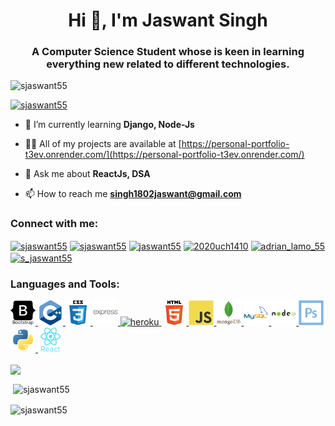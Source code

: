 <h1 align="center">Hi 👋, I'm Jaswant Singh</h1>
<h3 align="center">A Computer Science Student whose is keen in learning everything new related to different technologies.</h3>

<p align="left"> <img src="https://komarev.com/ghpvc/?username=sjaswant55&label=Profile%20views&color=0e75b6&style=flat" alt="sjaswant55" /> </p>

<p align="left"> <a href="https://github.com/ryo-ma/github-profile-trophy"><img src="https://github-profile-trophy.vercel.app/?username=sjaswant55" alt="sjaswant55" /></a> </p>

- 🌱 I’m currently learning **Django, Node-Js**

- 👨‍💻 All of my projects are available at [https://personal-portfolio-t3ev.onrender.com/](https://personal-portfolio-t3ev.onrender.com/)

- 💬 Ask me about **ReactJs, DSA**

- 📫 How to reach me **singh1802jaswant@gmail.com**

<h3 align="left">Connect with me:</h3>
<p align="left">
<a href="https://twitter.com/sjaswant55" target="blank"><img align="center" src="https://raw.githubusercontent.com/rahuldkjain/github-profile-readme-generator/master/src/images/icons/Social/twitter.svg" alt="sjaswant55" height="30" width="40" /></a>
<a href="https://instagram.com/sjaswant55" target="blank"><img align="center" src="https://raw.githubusercontent.com/rahuldkjain/github-profile-readme-generator/master/src/images/icons/Social/instagram.svg" alt="sjaswant55" height="30" width="40" /></a>
<a href="https://www.codechef.com/users/jaswant55" target="blank"><img align="center" src="https://cdn.jsdelivr.net/npm/simple-icons@3.1.0/icons/codechef.svg" alt="jaswant55" height="30" width="40" /></a>
<a href="https://www.hackerrank.com/2020uch1410" target="blank"><img align="center" src="https://raw.githubusercontent.com/rahuldkjain/github-profile-readme-generator/master/src/images/icons/Social/hackerrank.svg" alt="2020uch1410" height="30" width="40" /></a>
<a href="https://www.leetcode.com/adrian_lamo_55" target="blank"><img align="center" src="https://raw.githubusercontent.com/rahuldkjain/github-profile-readme-generator/master/src/images/icons/Social/leet-code.svg" alt="adrian_lamo_55" height="30" width="40" /></a>
<a href="https://auth.geeksforgeeks.org/user/s_jaswant55" target="blank"><img align="center" src="https://raw.githubusercontent.com/rahuldkjain/github-profile-readme-generator/master/src/images/icons/Social/geeks-for-geeks.svg" alt="s_jaswant55" height="30" width="40" /></a>
</p>

<h3 align="left">Languages and Tools:</h3>
<p align="left"> <a href="https://getbootstrap.com" target="_blank" rel="noreferrer"> <img src="https://raw.githubusercontent.com/devicons/devicon/master/icons/bootstrap/bootstrap-plain-wordmark.svg" alt="bootstrap" width="40" height="40"/> </a> <a href="https://www.w3schools.com/cpp/" target="_blank" rel="noreferrer"> <img src="https://raw.githubusercontent.com/devicons/devicon/master/icons/cplusplus/cplusplus-original.svg" alt="cplusplus" width="40" height="40"/> </a> <a href="https://www.w3schools.com/css/" target="_blank" rel="noreferrer"> <img src="https://raw.githubusercontent.com/devicons/devicon/master/icons/css3/css3-original-wordmark.svg" alt="css3" width="40" height="40"/> </a> <a href="https://expressjs.com" target="_blank" rel="noreferrer"> <img src="https://raw.githubusercontent.com/devicons/devicon/master/icons/express/express-original-wordmark.svg" alt="express" width="40" height="40"/> </a> <a href="https://heroku.com" target="_blank" rel="noreferrer"> <img src="https://www.vectorlogo.zone/logos/heroku/heroku-icon.svg" alt="heroku" width="40" height="40"/> </a> <a href="https://www.w3.org/html/" target="_blank" rel="noreferrer"> <img src="https://raw.githubusercontent.com/devicons/devicon/master/icons/html5/html5-original-wordmark.svg" alt="html5" width="40" height="40"/> </a> <a href="https://developer.mozilla.org/en-US/docs/Web/JavaScript" target="_blank" rel="noreferrer"> <img src="https://raw.githubusercontent.com/devicons/devicon/master/icons/javascript/javascript-original.svg" alt="javascript" width="40" height="40"/> </a> <a href="https://www.mongodb.com/" target="_blank" rel="noreferrer"> <img src="https://raw.githubusercontent.com/devicons/devicon/master/icons/mongodb/mongodb-original-wordmark.svg" alt="mongodb" width="40" height="40"/> </a> <a href="https://www.mysql.com/" target="_blank" rel="noreferrer"> <img src="https://raw.githubusercontent.com/devicons/devicon/master/icons/mysql/mysql-original-wordmark.svg" alt="mysql" width="40" height="40"/> </a> <a href="https://nodejs.org" target="_blank" rel="noreferrer"> <img src="https://raw.githubusercontent.com/devicons/devicon/master/icons/nodejs/nodejs-original-wordmark.svg" alt="nodejs" width="40" height="40"/> </a> <a href="https://www.photoshop.com/en" target="_blank" rel="noreferrer"> <img src="https://raw.githubusercontent.com/devicons/devicon/master/icons/photoshop/photoshop-line.svg" alt="photoshop" width="40" height="40"/> </a> <a href="https://www.python.org" target="_blank" rel="noreferrer"> <img src="https://raw.githubusercontent.com/devicons/devicon/master/icons/python/python-original.svg" alt="python" width="40" height="40"/> </a> <a href="https://reactjs.org/" target="_blank" rel="noreferrer"> <img src="https://raw.githubusercontent.com/devicons/devicon/master/icons/react/react-original-wordmark.svg" alt="react" width="40" height="40"/> </a> </p>

<p>   <a href=""> <img align="center" src="https://github-readme-stats-sigma-five.vercel.app/api/top-langs/?username=YulietM&theme=react&line_height=40&hide=css"/> </a>
  </p>

<p>&nbsp;<img align="center" src="https://github-readme-stats.vercel.app/api?username=sjaswant55&show_icons=true&locale=en" alt="sjaswant55" /></p>

<p><img align="center" src="https://github-readme-streak-stats.herokuapp.com/?user=sjaswant55&" alt="sjaswant55" /></p>
